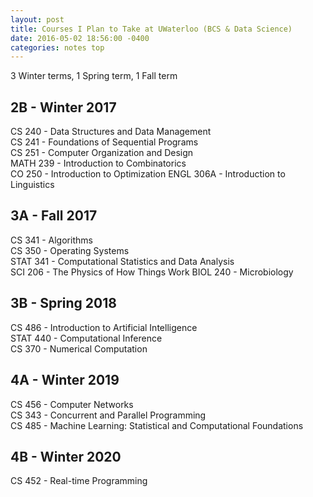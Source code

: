 ```yaml
---
layout: post
title: Courses I Plan to Take at UWaterloo (BCS & Data Science)
date: 2016-05-02 18:56:00 -0400
categories: notes top
---
```


3 Winter terms, 1 Spring term, 1 Fall term

2B - Winter 2017
---
CS 240 - Data Structures and Data Management  
CS 241 - Foundations of Sequential Programs  
CS 251 - Computer Organization and Design  
MATH 239 - Introduction to Combinatorics  
CO 250 - Introduction to Optimization
ENGL 306A - Introduction to Linguistics

3A - Fall 2017
---  
CS 341 - Algorithms  
CS 350 - Operating Systems  
STAT 341 - Computational Statistics and Data Analysis  
SCI 206 - The Physics of How Things Work
BIOL 240 - Microbiology

3B - Spring 2018
---  
CS 486 - Introduction to Artificial Intelligence  
STAT 440 - Computational Inference  
CS 370 - Numerical Computation  


4A - Winter 2019
---
CS 456 - Computer Networks  
CS 343 - Concurrent and Parallel Programming  
CS 485 - Machine Learning: Statistical and Computational Foundations  


4B - Winter 2020
---
CS 452 - Real-time Programming  
